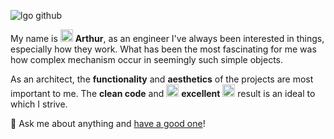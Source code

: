 ![lgo github](https://user-images.githubusercontent.com/61030079/88207721-8049ed80-cc50-11ea-93ec-a33e214f0b7c.png)

My name is <img src="https://user-images.githubusercontent.com/61030079/88273604-bb90fe80-ccda-11ea-84bf-ce87118c0ab9.gif" height="20"/> <strong>Arthur</strong>, as an engineer I've always been interested in things, especially how they work.
What has been the most fascinating for me was how complex mechanism occur in seemingly such simple objects.

As an architect, the <strong>functionality</strong> and <strong>aesthetics</strong> of the projects are most important to me.
The <strong>clean code</strong> and <img src="https://user-images.githubusercontent.com/61030079/88274412-f7789380-ccdb-11ea-84fa-355bfb6dc335.gif" height="20"/> <strong>excellent</strong> <img src="https://user-images.githubusercontent.com/61030079/88274412-f7789380-ccdb-11ea-84fa-355bfb6dc335.gif" height="20"/> result is an ideal to which I strive.

💬 Ask me about anything and [have a good one](https://youtu.be/e4Ao-iNPPUc)!
